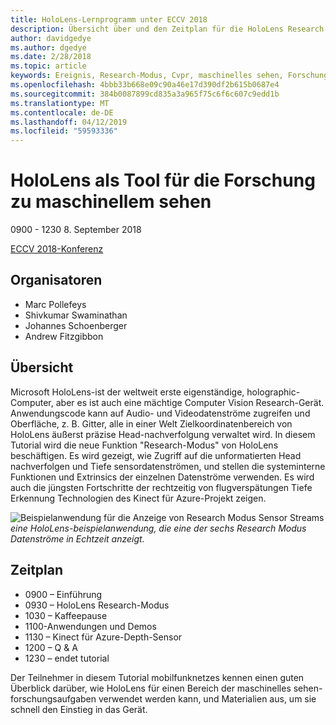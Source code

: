 ```yaml
---
title: HoloLens-Lernprogramm unter ECCV 2018
description: Übersicht über und den Zeitplan für die HoloLens Research Modus Sitzung am 8. September 2018 an der Konferenz ECCV geliefert wird.
author: davidgedye
ms.author: dgedye
ms.date: 2/28/2018
ms.topic: article
keywords: Ereignis, Research-Modus, Cvpr, maschinelles sehen, Forschung, HoloLens
ms.openlocfilehash: 4bbb33b668e09c90a46e17d390df2b615b0687e4
ms.sourcegitcommit: 384b0087899cd835a3a965f75c6f6c607c9edd1b
ms.translationtype: MT
ms.contentlocale: de-DE
ms.lasthandoff: 04/12/2019
ms.locfileid: "59593336"
---
```

# <a name="hololens-as-a-tool-for-computer-vision-research"></a>HoloLens als Tool für die Forschung zu maschinellem sehen
0900 - 1230 8. September 2018

[ECCV 2018-Konferenz](https://eccv2018.org)

## <a name="organizers"></a>Organisatoren
* Marc Pollefeys
* Shivkumar Swaminathan
* Johannes Schoenberger
* Andrew Fitzgibbon

## <a name="overview"></a>Übersicht
Microsoft HoloLens-ist der weltweit erste eigenständige, holographic-Computer, aber es ist auch eine mächtige Computer Vision Research-Gerät.
Anwendungscode kann auf Audio- und Videodatenströme zugreifen und Oberfläche, z. B. Gitter, alle in einer Welt Zielkoordinatenbereich von HoloLens äußerst präzise Head-nachverfolgung verwaltet wird. In diesem Tutorial wird die neue Funktion "Research-Modus" von HoloLens beschäftigen.
Es wird gezeigt, wie Zugriff auf die unformatierten Head nachverfolgen und Tiefe sensordatenströmen, und stellen die systeminterne Funktionen und Extrinsics der einzelnen Datenströme verwenden.  Es wird auch die jüngsten Fortschritte der rechtzeitig von flugverspätungen Tiefe Erkennung Technologien des Kinect für Azure-Projekt zeigen.

![Beispielanwendung für die Anzeige von Research Modus Sensor Streams](images/sensor-stream-viewer.jpg)
*eine HoloLens-beispielanwendung, die eine der sechs Research Modus Datenströme in Echtzeit anzeigt.*

## <a name="schedule"></a>Zeitplan
* 0900 – Einführung
* 0930 – HoloLens Research-Modus
* 1030 – Kaffeepause
* 1100-Anwendungen und Demos
* 1130 – Kinect für Azure-Depth-Sensor
* 1200 – Q & A
* 1230 – endet tutorial

Der Teilnehmer in diesem Tutorial mobilfunknetzes kennen einen guten Überblick darüber, wie HoloLens für einen Bereich der maschinelles sehen-forschungsaufgaben verwendet werden kann, und Materialien aus, um sie schnell den Einstieg in das Gerät.
